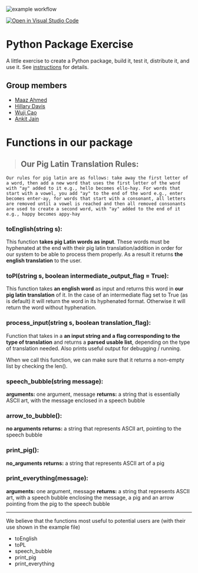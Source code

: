 ![example workflow](https://github.com/software-students-fall2022/python-package-exercise-project-3-team-7/actions/workflows/build.yaml/badge.svg)

[![Open in Visual Studio Code](https://classroom.github.com/assets/open-in-vscode-c66648af7eb3fe8bc4f294546bfd86ef473780cde1dea487d3c4ff354943c9ae.svg)](https://classroom.github.com/online_ide?assignment_repo_id=9126635&assignment_repo_type=AssignmentRepo)
# Python Package Exercise

A little exercise to create a Python package, build it, test it, distribute it, and use it. See [instructions](./instructions.md) for details.

## Group members
- [Maaz Ahmed](https://github.com/maazahmedd)
- [Hillary Davis](https://github.com/hillarydavis1)
- [Wuji Cao](https://github.com/cwj2099)
- [Ankit Jain](https://github.com/ankit181818)

# Functions in our package

> ## Our Pig Latin Translation Rules:
    Our rules for pig latin are as follows: take away the first letter of a word, then add a new word that uses the first letter of the word with "ay" added to it e.g., hello becomes ello-hay. For words that start with a vowel, you add "ay" to the end of the word e.g., enter becomes enter-ay, for words that start with a consonant, all letters are removed until a vowel is reached and then all removed consonants are used to create a second word, with "ay" added to the end of it e.g., happy becomes appy-hay

### toEnglish(string s):
This function **takes pig Latin words as input**. These words must be hyphenated at the end with their pig latin translation/addition in order for our system to be able to process them properly. As a result it returns **the english translation** to the user.

### toPl(string s, boolean intermediate_output_flag = True):
This function takes **an english word** as input and returns this word in **our pig latin translation** of it. In the case of an intermediate flag set to True (as is default) it will return the word in its hyphenated format. Otherwise it will return the word without hyphenation.

### process_input(string s, boolean translation_flag):
Function that takes in a **an input string and a flag corresponding to the type of translation** and returns a **parsed usable list**, depending on the type of translation needed. Also prints useful output for debugging / running.

When we call this function, we can make sure that it returns a non-empty list by checking the len().

### speech_bubble(string message):
**arguments:** one argument, message
**returns:** a string that is essentially ASCII art, with the message enclosed in a speech bubble

### arrow_to_bubble():
**no arguments**
**returns:** a string that represents ASCII art, pointing to the speech bubble

### print_pig():
**no_arguments**
**returns:** a string that represents ASCII art of a pig

### print_everything(message):
**arguments:** one argument, message
**returns:** a string that represents ASCII art, with a speech bubble enclosing the message, a pig and an arrow pointing from the pig to the speech bubble
<hr>

We believe that the functions most useful to potential users are (with their use shown in the example file)
 - toEnglish
 - toPL
 - speech_bubble
 - print_pig
 - print_everything



